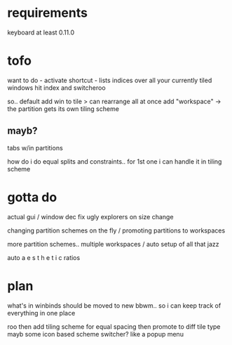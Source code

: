 # requirements
keyboard at least 0.11.0

# tofo
want to do - activate shortcut - lists indices over all your currently tiled windows 
hit index and switcheroo

so.. default add win to tile > can rearrange all at once
add "workspace" -> the partition gets its own tiling scheme

## mayb?
tabs w/in partitions

how do i do equal splits and constraints.. 
for 1st one i can handle it in tiling scheme

# gotta do
actual gui / window dec
fix ugly explorers on size change 

changing partition schemes on the fly / promoting partitions to workspaces

more partition schemes..
multiple workspaces / auto setup of all that jazz

auto a e s t h e t i c ratios

# plan

what's in winbinds should be moved to new bbwm.. so i can keep track of everything in one place

roo
then add tiling scheme for equal spacing
then promote to diff tile type
mayb some icon based scheme switcher? like a popup menu